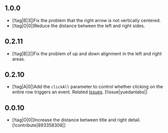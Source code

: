 ## 1.0.0

- [!tag|B|3|]Fix the problem that the right arrow is not vertically centered.
- [!tag|O|0|]Reduce the distance between the left and right sides.

## 0.2.11

- [!tag|B|2|]Fix the problem of up and down alignment in the left and right areas.

## 0.2.10

- [!tag|A|0|]Add the `clickAll` parameter to control whether clicking on the entire row triggers an event. Related [Issues](https://github.com/any-tdf/stdf/issues/7). [!issue|yuedanlabs|]

## 0.0.10

- [!tag|O|0|]Increase the distance between title and right detail. [!contribute|893358308|]
